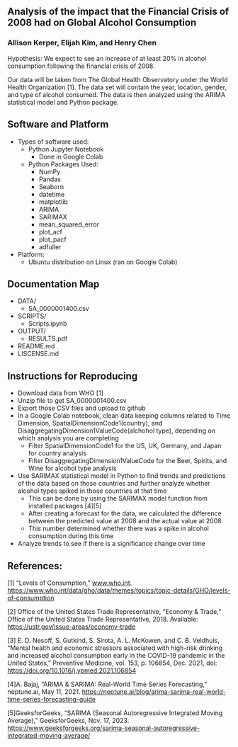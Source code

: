 ## Analysis of the impact that the Financial Crisis of 2008 had on Global Alcohol Consumption
### Allison Kerper, Elijah Kim, and Henry Chen
Hypothesis: We expect to see an increase of at least 20% in alcohol consumption following the financial crisis of 2008. 

Our data will be taken from The Global Health Observatory under the World Health Organization [1]. The data set will contain the year, location, gender, and type of alcohol consumed. The data is then analyzed using the ARIMA statistical model and Python package. 

## Software and Platform
- Types of software used:
    - Python Jupyter Notebook
        - Done in Google Colab
    - Python Packages Used:
        - NumPy
        - Pandas
        - Seaborn
        - datetime
        - matplotlib
        - ARIMA
        - SARIMAX
        - mean_squared_error
        - plot_acf
        - plot_pacf
        - adfuller
- Platform:
    - Ubuntu distribution on Linux (ran on Google Colab)

## Documentation Map
- DATA/
    - SA_0000001400.csv
- SCRIPTS/
    - Scripts.ipynb
- OUTPUT/
    - RESULTS.pdf
- README.md
- LISCENSE.md


## Instructions for Reproducing
- Download data from WHO [1]
- Unzip file to get SA_0000001400.csv
- Export those CSV files and upload to github
- In a Google Colab notebook, clean data keeping columns related to Time Dimension, SpatialDimensionCode1(country), and DisaggregatingDimension1ValueCode(alchohol type), depending on which analysis you are completing
    - Filter SpatialDimensionCode1 for the US, UK, Germany, and Japan for country analysis
    - Filter DisaggregatingDimension1ValueCode for the Beer, Spirits, and Wine for alcohol type analysis
- Use SARIMAX statistical model in Python to find trends and predictions of the data based on those countries and further analyze whether alcohol types spiked in those countries at that time 
    - This can be done by using the SARIMAX model function from installed packages [4][5]
    - After creating a forecast for the data, we calculated the difference between the predicted value at 2008 and the actual value at 2008
    - This number determined whether there was a spike in alcohol consumption during this time
- Analyze trends to see if there is a significance change over time 

## References:
[1] “Levels of Consumption,” www.who.int. https://www.who.int/data/gho/data/themes/topics/topic-details/GHO/levels-of-consumption

[2] Office of the United States Trade Representative, “Economy & Trade,” Office of the United States Trade Representative, 2018. Available: https://ustr.gov/issue-areas/economy-trade

[3] E. D. Nesoff, S. Gutkind, S. Sirota, A. L. McKowen, and C. B. Veldhuis, “Mental health and economic stressors associated with high-risk drinking and increased alcohol consumption early in the COVID-19 pandemic in the United States,” Preventive Medicine, vol. 153, p. 106854, Dec. 2021, doi: https://doi.org/10.1016/j.ypmed.2021.106854

[4]A. Bajaj, “ARIMA & SARIMA: Real-World Time Series Forecasting,” neptune.ai, May 11, 2021. https://neptune.ai/blog/arima-sarima-real-world-time-series-forecasting-guide
‌

[5]GeeksforGeeks, “SARIMA (Seasonal Autoregressive Integrated Moving Average),” GeeksforGeeks, Nov. 17, 2023. https://www.geeksforgeeks.org/sarima-seasonal-autoregressive-integrated-moving-average/
‌

